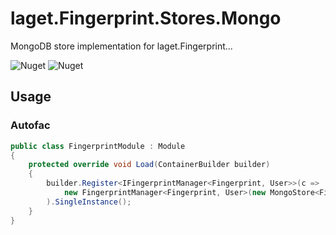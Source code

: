 ﻿# laget.Fingerprint.Stores.Mongo
MongoDB store implementation for laget.Fingerprint...

![Nuget](https://img.shields.io/nuget/v/laget.Fingerprint.Stores.Mongo)
![Nuget](https://img.shields.io/nuget/dt/laget.Fingerprint.Stores.Mongo)

## Usage
### Autofac
```c#
public class FingerprintModule : Module
{
    protected override void Load(ContainerBuilder builder)
    {
        builder.Register<IFingerprintManager<Fingerprint, User>>(c =>
            new FingerprintManager<Fingerprint, User>(new MongoStore<Fingerprint, User>(new MongoUrl(c.Resolve<IConfiguration>().GetConnectionString("MongoConnectionString"))))
        ).SingleInstance();
    }
}
```
